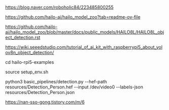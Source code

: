 https://blog.naver.com/roboholic84/223485800255

https://github.com/hailo-ai/hailo_model_zoo?tab=readme-ov-file

https://github.com/hailo-ai/hailo_model_zoo/blob/master/docs/public_models/HAILO8L/HAILO8L_object_detection.rst

https://wiki.seeedstudio.com/tutorial_of_ai_kit_with_raspberrypi5_about_yolov8n_object_detection/


cd hailo-rpi5-examples

source setup_env.sh

python3 basic_pipelines/detection.py --hef-path resources/Detection_Person.hef --input /dev/video0 --labels-json resources/Detection_Person.json

https://nan-sso-gong.tistory.com/m/6
